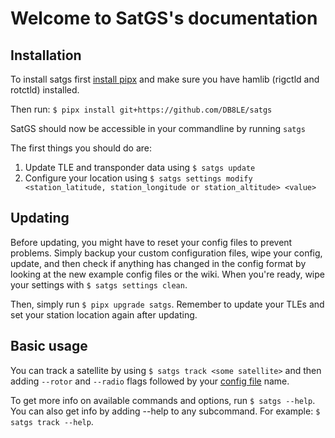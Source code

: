 # Welcome to SatGS's documentation

## Installation

To install satgs first [install pipx](https://pipx.pypa.io/latest/installation/) and make sure you have hamlib (rigctld and rotctld) installed.

Then run: `$ pipx install git+https://github.com/DB8LE/satgs`

SatGS should now be accessible in your commandline by running `satgs`

The first things you should do are:

1. Update TLE and transponder data using `$ satgs update`
2. Configure your location using `$ satgs settings modify <station_latitude, station_longitude or station_altitude> <value>`

## Updating

Before updating, you might have to reset your config files to prevent problems. Simply backup your custom configuration files, wipe your config, update, and then check if anything has changed in the config format by looking at the new example config files or the wiki. When you're ready, wipe your settings with `$ satgs settings clean`.

Then, simply run `$ pipx upgrade satgs`. Remember to update your TLEs and set your station location again after updating.

## Basic usage

You can track a satellite by using `$ satgs track <some satellite>` and then adding `--rotor` and `--radio` flags followed by your [config file](interfaces.md) name.

To get more info on available commands and options, run `$ satgs --help`. You can also get info by adding --help to any subcommand. For example: `$ satgs track --help`.
